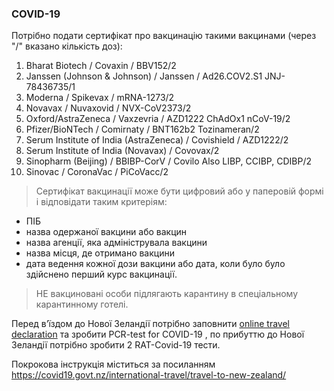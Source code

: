 ### COVID-19
Потрібно подати сертифікат про вакцинацію такими вакцинами (через "/" вказано кількість доз):

1.	Bharat Biotech /	Covaxin /	BBV152/2
2.	Janssen (Johnson & Johnson) /	Janssen /	Ad26.COV2.S1
JNJ-78436735/1
3.	Moderna /	Spikevax /	mRNA-1273/2
4.	Novavax /	Nuvaxovid /	NVX-CoV2373/2
5.	Oxford/AstraZeneca /	Vaxzevria /	AZD1222
ChAdOx1 nCoV-19/2
6.	Pfizer/BioNTech /	Comirnaty /	BNT162b2
Tozinameran/2
7.	Serum Institute of India
(AstraZeneca) /	Covishield /	AZD1222/2
8.	Serum Institute of India (Novavax) /	Covovax/2
9.	Sinopharm (Beijing) /	BBIBP-CorV /	Covilo
Also LIBP, CCIBP, CDIBP/2
10.	Sinovac /	CoronaVac /	PiCoVacc/2
>Сертифікат вакцинації може бути цифровий або у паперовій формі і відповідати таким критеріям:
* ПІБ
* назва одержаної вакцини або вакцин
* назва агенції, яка адмініструвала вакцини
* назва місця, де отримано вакцини
* дата ведення кожної дози вакцини або дата, коли було було здійснено перший курс вакцинації.
>НЕ вакциновані особи підлягають карантину в спеціальному карантинному готелі.

Перед в’їздом до Нової Зеландії потрібно заповнити [online travel declaration](https://naumaira.covid19.govt.nz/#/) та зробити PCR-test for COVID-19 , по прибуттю до Нової Зеландії потрібно зробити 2 RAT-Covid-19 тести.

Покрокова інструкція міститься за посиланням https://covid19.govt.nz/international-travel/travel-to-new-zealand/